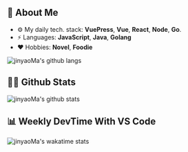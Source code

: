 ## :thinking: About Me

- :gear: My daily tech. stack: **VuePress**, **Vue**, **React**, **Node**, **Go**.
- :zap: Languages: **JavaScript**, **Java**, **Golang**
- :heart: Hobbies: **Novel**, **Foodie**

![jinyaoMa's github langs](https://github-readme-stats.vercel.app/api/top-langs/?username=jinyaoMa&layout=compact&theme=merko&langs_count=8&hide=html,css,ejs,smarty)

## :raising_hand_man: Github Stats

![jinyaoMa's github stats](https://github-readme-stats.vercel.app/api/?username=jinyaoMa&show_icons=true&theme=merko&count_private=true)

## :bar_chart: Weekly DevTime With VS Code

![jinyaoMa's wakatime stats](https://github-readme-stats.vercel.app/api/wakatime?username=jinyaoMa&layout=compact&theme=merko)
